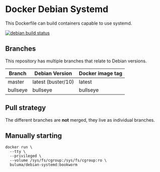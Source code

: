 Docker Debian Systemd
=====================

This Dockerfile can build containers capable to use systemd.

[![debian build status](https://img.shields.io/docker/cloud/build/buluma/docker-debian-systemd.svg)](https://hub.docker.com/repository/docker/buluma/docker-debian-systemd)

Branches
--------

This repository has multiple branches that relate to Debian versions.

|Branch  |Debian Version    |Docker image tag|
|--------|------------------|----------------|
|master  |latest (buster/10)|latest          |
|bullseye|bullseye          |bullseye        |

Pull strategy
-------------

The different branches are **not** merged, they live as individual branches.

Manually starting
-----------------

```
docker run \
  --tty \
  --privileged \
  --volume /sys/fs/cgroup:/sys/fs/cgroup:ro \
  buluma/debian-systemd:bookworm
```